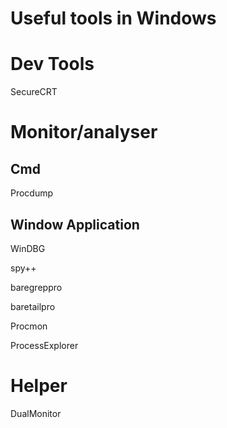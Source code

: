 Useful tools in Windows
========



# Dev Tools

SecureCRT



# Monitor/analyser

## Cmd

Procdump


## Window Application

WinDBG

spy++


baregreppro

baretailpro

Procmon

ProcessExplorer



# Helper


DualMonitor
